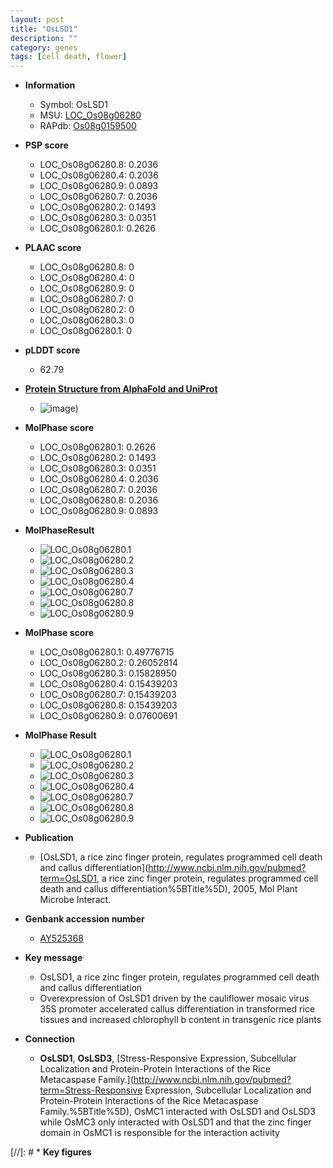 ```yaml
---
layout: post
title: "OsLSD1"
description: ""
category: genes
tags: [cell death, flower]
---
```


* **Information**  
    + Symbol: OsLSD1  
    + MSU: [LOC_Os08g06280](http://rice.plantbiology.msu.edu/cgi-bin/ORF_infopage.cgi?orf=LOC_Os08g06280)  
    + RAPdb: [Os08g0159500](http://rapdb.dna.affrc.go.jp/viewer/gbrowse_details/irgsp1?name=Os08g0159500)  

* **PSP score**  
    + LOC_Os08g06280.8: 0.2036 
    + LOC_Os08g06280.4: 0.2036 
    + LOC_Os08g06280.9: 0.0893 
    + LOC_Os08g06280.7: 0.2036 
    + LOC_Os08g06280.2: 0.1493 
    + LOC_Os08g06280.3: 0.0351 
    + LOC_Os08g06280.1: 0.2626 

* **PLAAC score**  
    + LOC_Os08g06280.8: 0 
    + LOC_Os08g06280.4: 0 
    + LOC_Os08g06280.9: 0 
    + LOC_Os08g06280.7: 0 
    + LOC_Os08g06280.2: 0 
    + LOC_Os08g06280.3: 0 
    + LOC_Os08g06280.1: 0 

* **pLDDT score**
    + 62.79

* **[Protein Structure from AlphaFold and UniProt](https://www.uniprot.org/uniprotkb/Q0J7V9/entry#structure)**
    + ![image](https://ricepsp.github.io/images/Q0/AF-Q0J7V9-F1.png))

* **MolPhase score**
    + LOC_Os08g06280.1: 0.2626
    + LOC_Os08g06280.2: 0.1493
    + LOC_Os08g06280.3: 0.0351
    + LOC_Os08g06280.4: 0.2036
    + LOC_Os08g06280.7: 0.2036
    + LOC_Os08g06280.8: 0.2036
    + LOC_Os08g06280.9: 0.0893

* **MolPhaseResult**
    + ![LOC_Os08g06280.1](https://ricepsp.github.io/pictures/LOC_Os08g/LOC_Os08g06280.1.png)
    + ![LOC_Os08g06280.2](https://ricepsp.github.io/pictures/LOC_Os08g/LOC_Os08g06280.2.png)
    + ![LOC_Os08g06280.3](https://ricepsp.github.io/pictures/LOC_Os08g/LOC_Os08g06280.3.png)
    + ![LOC_Os08g06280.4](https://ricepsp.github.io/pictures/LOC_Os08g/LOC_Os08g06280.4.png)
    + ![LOC_Os08g06280.7](https://ricepsp.github.io/pictures/LOC_Os08g/LOC_Os08g06280.7.png)
    + ![LOC_Os08g06280.8](https://ricepsp.github.io/pictures/LOC_Os08g/LOC_Os08g06280.8.png)
    + ![LOC_Os08g06280.9](https://ricepsp.github.io/pictures/LOC_Os08g/LOC_Os08g06280.9.png)

* **MolPhase score**
    + LOC_Os08g06280.1: 0.49776715
    + LOC_Os08g06280.2: 0.26052814
    + LOC_Os08g06280.3: 0.15828950
    + LOC_Os08g06280.4: 0.15439203
    + LOC_Os08g06280.7: 0.15439203
    + LOC_Os08g06280.8: 0.15439203
    + LOC_Os08g06280.9: 0.07600691

* **MolPhase Result**
    + ![LOC_Os08g06280.1](https://304243504.github.io/Pictures/LOC_Os08g/LOC_Os08g06280.1.png)
    + ![LOC_Os08g06280.2](https://304243504.github.io/Pictures/LOC_Os08g/LOC_Os08g06280.2.png)
    + ![LOC_Os08g06280.3](https://304243504.github.io/Pictures/LOC_Os08g/LOC_Os08g06280.3.png)
    + ![LOC_Os08g06280.4](https://304243504.github.io/Pictures/LOC_Os08g/LOC_Os08g06280.4.png)
    + ![LOC_Os08g06280.7](https://304243504.github.io/Pictures/LOC_Os08g/LOC_Os08g06280.7.png)
    + ![LOC_Os08g06280.8](https://304243504.github.io/Pictures/LOC_Os08g/LOC_Os08g06280.8.png)
    + ![LOC_Os08g06280.9](https://304243504.github.io/Pictures/LOC_Os08g/LOC_Os08g06280.9.png)

* **Publication**  
    + [OsLSD1, a rice zinc finger protein, regulates programmed cell death and callus differentiation](http://www.ncbi.nlm.nih.gov/pubmed?term=OsLSD1, a rice zinc finger protein, regulates programmed cell death and callus differentiation%5BTitle%5D), 2005, Mol Plant Microbe Interact.

* **Genbank accession number**  
    + [AY525368](http://www.ncbi.nlm.nih.gov/nuccore/AY525368)

* **Key message**  
    + OsLSD1, a rice zinc finger protein, regulates programmed cell death and callus differentiation
    + Overexpression of OsLSD1 driven by the cauliflower mosaic virus 35S promoter accelerated callus differentiation in transformed rice tissues and increased chlorophyll b content in transgenic rice plants

* **Connection**  
    + __OsLSD1__, __OsLSD3__, [Stress-Responsive Expression, Subcellular Localization and Protein-Protein Interactions of the Rice Metacaspase Family.](http://www.ncbi.nlm.nih.gov/pubmed?term=Stress-Responsive Expression, Subcellular Localization and Protein-Protein Interactions of the Rice Metacaspase Family.%5BTitle%5D), OsMC1 interacted with OsLSD1 and OsLSD3 while OsMC3 only interacted with OsLSD1 and that the zinc finger domain in OsMC1 is responsible for the interaction activity

[//]: # * **Key figures**  


